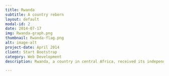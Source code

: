 ```yaml
---
title: Rwanda
subtitle: A country reborn
layout: default
modal-id: 2
date: 2014-07-17
img: Rwanda-graph.png
thumbnail: Rwanda-flag.png
alt: image-alt
project-date: April 2014
client: Start Bootstrap
category: Web Development
description: Rwanda, a country in central Africa, received its independence from Belgium in 1962. Since then, its history was troubled with internal conflicts between its different ethnic groups, mainly between the Hutu and the Tutsi. These tensions resulted in a civil war between 1990 and 1993 that took the lives of 60'000 people. A year later, in 1994, Rwandan leaders, mainly Hutu, commited one of the biggest human atrocities in the last decade of the 20th century; the Rwandan genocide. The UNO estimates that the lives of 800'000 Rwandans were taken by the ravages, majoritarily from the Tutsi. It took until after 2003 for Rwanda to adopt a constitution, representing its people's will and reach political stability. Since then, Rwanda attained considerable levels of economical development (more than 6% yearly growth), which granted it the reputation of being Africa's Singapore. This due to certain major political reforms: facilitating the creation of new businesses and women. In fact, the genocide's victims were predominantly men, creating a huge gap between the country's male and female population. In consequence, women gained a much more important role in the Rwandan society: they have better access to education and can take leadership positions and contribute better to the economy. This corroborates with our finding on the relationship between women access to education and economical development.

---
```

